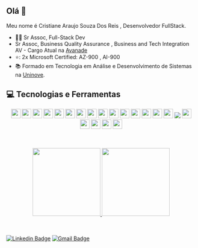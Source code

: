 ## Olá 👋

Meu nome é Cristiane Araujo Souza Dos Reis , Desenvolvedor FullStack.

- :office_worker: Sr Assoc, Full-Stack Dev
- Sr Assoc, Business Quality Assurance , Business and Tech Integration AV - Cargo Atual na [Avanade](https://www.avanade.com/pt-br)
- ⭐: 2x Microsoft Certified: AZ-900 , AI-900
- :books: Formado em Tecnologia em  Análise e Desenvolvimento de Sistemas na [Uninove](https://www.uninove.br/).

## 💻 Tecnologias e Ferramentas
<p align="center">
 <img src="https://img.shields.io/badge/html5%20-%23E34F26.svg?&style=for-the-badge&logo=html5&logoColor=white" height="25"/> 
<img src="https://img.shields.io/badge/css3%20-%231572B6.svg?&style=for-the-badge&logo=css3&logoColor=white" height="25"/>
<img src="https://img.shields.io/badge/angular%20-%23DD0031.svg?&style=for-the-badge&logo=angular&logoColor=white" height="25"/>
<img src="https://img.shields.io/badge/typescript%20-%23007ACC.svg?&style=for-the-badge&logo=typescript&logoColor=white" height="25"/>
<img src="https://img.shields.io/badge/node.js%20-%2343853D.svg?&style=for-the-badge&logo=node.js&logoColor=white" height="25"/>
<img src="https://img.shields.io/badge/-npm-CB3837?style=flat-square&logo=npm" height="25"/>
<img src="https://img.shields.io/badge/express.js%20-%23404d59.svg?&style=for-the-badge" height="25"/>
<img src="https://img.shields.io/badge/javascript-%23F7DF1E.svg?&style=for-the-badge&logo=javascript&logoColor=black" height="25"/>
<img src="https://img.shields.io/badge/bootstrap%20-%23563D7C.svg?&style=for-the-badge&logo=bootstrap&logoColor=white" height="25"/>
<img src="https://img.shields.io/badge/-GitHub-181717?style=flat-square&logo=github" height="25"/>
<img src="https://img.shields.io/badge/visual studio code-007ACC?logo=visualstudiocode&logoColor=white&style=for-the-badge" height="25"/>
<img src="https://img.shields.io/badge/visual studio-5C2D91?logo=visualstudio&logoColor=white&style=for-the-badge" height="25"/>
<img src="https://img.shields.io/badge/mysql-%2300f.svg?style=for-the-badge&logo=mysql&logoColor=white" height="25"/>
<img src="https://img.shields.io/badge/c%23-%23239120.svg?style=for-the-badge&logo=c-sharp&logoColor=white" height="25"/>
<img src="https://img.shields.io/badge/-cypress-%23E5E5E5?style=for-the-badge&logo=cypress&logoColor=058a5e" height="25"/>
<img src="https://img.shields.io/badge/-playwright-%232EAD33?style=for-the-badge&logo=playwright&logoColor=white height="25"/>
<img src="https://img.shields.io/badge/Insomnia-black?style=for-the-badge&logo=insomnia&logoColor=5849BE" height="25"/>
<img src="https://img.shields.io/badge/Postman-FF6C37?style=for-the-badge&logo=postman&logoColor=white" height="25"/>
<img src="https://img.shields.io/badge/postgres-%23316192.svg?style=for-the-badge&logo=postgresql&logoColor=whit" height="25"/>
<img src="https://img.shields.io/badge/Microsoft%20SQL%20Server-CC2927?style=for-the-badge&logo=microsoft%20sql%20server&logoColor=white" height="25"/>
<img src="https://img.shields.io/badge/-Swagger-%23Clojure?style=for-the-badge&logo=swagger&logoColor=whitE" height="25"/>

</p>
<br>
<br>
<div align="center">
  <a href="https://github.com/cristianeasreis">
  <img height="180em" src="https://github-readme-stats.vercel.app/api/top-langs/?username=cristianeasreis&layout=compact&langs_count=7&theme=dracula"/>
  <img height="180em" src="https://github-readme-stats.vercel.app/api?username=cristianeasreis&show_icons=true&theme=dracula&include_all_commits=true&count_private=true"/>
</div>
<br>
<br>

    


 [![Linkedin Badge](https://img.shields.io/badge/-Cristiane_Araujo-blue?style=flat-square&logo=Linkedin&logoColor=white&link=https://www.linkedin.com/in/cristiane-araujo-souza-dos-reis-4a6b131a3/)](https://www.linkedin.com/in/cristiane-araujo-souza-dos-reis-4a6b131a3/) 
[![Gmail Badge](https://img.shields.io/badge/-cristianeara628@gmail.com-c14438?style=flat-square&logo=email&logoColor=white&link=mailto:cristianeara628@gmail.com)](mailto:cristianeara628@gmail.com)







